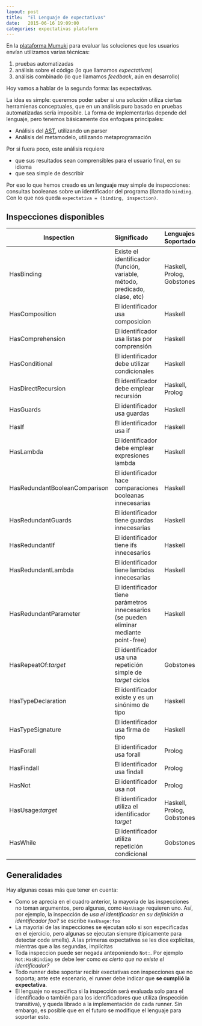 ```yaml
---
layout: post
title:  "El Lenguaje de expectativas"
date:   2015-06-16 19:09:00
categories: expectativas plataform
---
```


En la [plataforma Mumuki](http://mumuki.io) para evaluar las soluciones que los usuarios envían utilizamos varias técnicas:

  1. pruebas automatizadas
  1. análisis sobre el código (lo que llamamos _expectativas_)
  1. análisis combinado (lo que llamamos _feedback_, aún en desarrollo)

Hoy vamos a hablar de la segunda forma: las expectativas.  

La idea es simple: queremos poder saber si una solución utiliza ciertas herramienas conceptuales, que en un análisis puro basado en pruebas automatizadas sería imposible. La forma de implementarlas depende del lenguaje, pero tenemos básicamente dos enfoques principales:

* Análisis del [AST](https://en.wikipedia.org/wiki/Abstract_syntax_tree), utilizando un parser
* Análisis del metamodelo, utilizando metaprogramación

Por si fuera poco, este análisis requiere

* que sus resultados sean comprensibles para el usuario final, en su idioma
* que sea simple de describir

Por eso lo que hemos creado es un lenguaje muy simple de inspecciones: consultas booleanas sobre un identificador del programa (llamado `binding`. Con lo que nos queda `expectativa = (binding, inspection)`.

## Inspecciones disponibles 

|Inspection|Significado|Lenguajes Soportados|
|----------|:----------|:-------------------|
|HasBinding|Existe el identificador (función, variable, método, predicado, clase, etc)|Haskell, Prolog, Gobstones|
|HasComposition|El identificador usa composicion|Haskell|
|HasComprehension|El identificador usa listas por comprensión|Haskell|
|HasConditional| El identificador debe utilizar condicionales|Haskell|
|HasDirectRecursion| El identificador debe emplear recursión|Haskell, Prolog|
|HasGuards| El identificador usa guardas|Haskell|
|HasIf| El identificador usa if|Haskell|
|HasLambda| El identificador debe emplear expresiones lambda|Haskell|
|HasRedundantBooleanComparison| El identificador hace comparaciones booleanas innecesarias|Haskell|
|HasRedundantGuards| El identificador tiene guardas innecesarias|Haskell|
|HasRedundantIf| El identificador tiene ifs innecesarios|Haskell|
|HasRedundantLambda| El identificador tiene lambdas innecesarias|Haskell|
|HasRedundantParameter| El identificador tiene parámetros innecesarios (se pueden eliminar mediante point-free)|Haskell|
|HasRepeatOf:_target_| El identificador usa una repetición simple de _target_ ciclos |Gobstones|
|HasTypeDeclaration|El identificador existe y es un sinónimo de tipo|Haskell|
|HasTypeSignature|El identificador usa firma de tipo|Haskell|
|HasForall|El identificador usa forall|Prolog|
|HasFindall|El identificador usa findall|Prolog|
|HasNot|El identificador usa not|Prolog|
|HasUsage:_target_| El identificador utiliza el identificador _target_|Haskell, Prolog, Gobstones|
|HasWhile| El identificador utiliza repetición condicional|Gobstones|
  
## Generalidades

Hay algunas cosas más que tener en cuenta:

* Como se aprecia en el cuadro anterior, la mayoría de las inspecciones no toman argumentos, pero algunas, como `HasUsage` requieren uno. Así, por ejemplo, la inspección de _usa el identificador en su definición a identificador foo?_ se escribe `HasUsage:foo`
* La mayoriai de las inspecciones se ejecutan sólo si son especificadas en el ejercicio, pero algunas se ejecutan siempre (típicamente para detectar code smells). A las primeras expectativas se les dice explícitas, mientras que a las segundas, implícitas
* Toda inspeccion puede ser negada anteponiendo `Not:`. Por ejemplo `Not:HasBinding` se debe leer como _es cierto que no existe el identificador?_
* Todo runner debe soportar recibir exectativas con inspecciones que no soporta; ante este escenario, el runner debe indicar que **se cumplió la expectativa**.
* El lenguaje no especifica si la inspección será evaluada solo para el identificado o también para los identificadores que utiliza (inspección transitiva), y queda librado a la implementación de cada runner. Sin embargo, es posible que en el futuro se modifique el lenguaje para soportar esto. 
